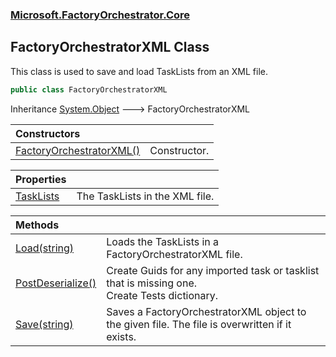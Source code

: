 ### [Microsoft.FactoryOrchestrator.Core](Microsoft_FactoryOrchestrator_Core.md 'Microsoft.FactoryOrchestrator.Core')
## FactoryOrchestratorXML Class
This class is used to save and load TaskLists from an XML file.  
```csharp
public class FactoryOrchestratorXML
```

Inheritance [System.Object](https://docs.microsoft.com/en-us/dotnet/api/System.Object 'System.Object') &#129106; FactoryOrchestratorXML  

| Constructors | |
| :--- | :--- |
| [FactoryOrchestratorXML()](FactoryOrchestratorXML_FactoryOrchestratorXML().md 'Microsoft.FactoryOrchestrator.Core.FactoryOrchestratorXML.FactoryOrchestratorXML()') | Constructor.<br/> |

| Properties | |
| :--- | :--- |
| [TaskLists](FactoryOrchestratorXML_TaskLists.md 'Microsoft.FactoryOrchestrator.Core.FactoryOrchestratorXML.TaskLists') | The TaskLists in the XML file.<br/> |

| Methods | |
| :--- | :--- |
| [Load(string)](FactoryOrchestratorXML_Load(string).md 'Microsoft.FactoryOrchestrator.Core.FactoryOrchestratorXML.Load(string)') | Loads the TaskLists in a FactoryOrchestratorXML file.<br/> |
| [PostDeserialize()](FactoryOrchestratorXML_PostDeserialize().md 'Microsoft.FactoryOrchestrator.Core.FactoryOrchestratorXML.PostDeserialize()') | Create Guids for any imported task or tasklist that is missing one.<br/>Create Tests dictionary.<br/> |
| [Save(string)](FactoryOrchestratorXML_Save(string).md 'Microsoft.FactoryOrchestrator.Core.FactoryOrchestratorXML.Save(string)') | Saves a FactoryOrchestratorXML object to the given file. The file is overwritten if it exists.<br/> |
